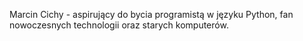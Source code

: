 Marcin Cichy - aspirujący do bycia programistą w języku Python, fan nowoczesnych technologii oraz starych komputerów.